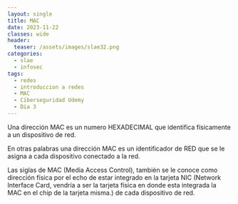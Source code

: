 ```yaml
---
layout: single
title: MAC 
date: 2023-11-22
classes: wide
header:
  teaser: /assets/images/slae32.png
categories:
  - slae
  - infosec
tags:
  - redes
  - introduccion a redes
  - MAC
  - Ciberseguridad Udemy
  - Dia 3
---
```


Una dirección MAC es un numero HEXADECIMAL que identifica físicamente a un dispositivo de red.

En otras palabras una dirección MAC es un identificador de RED que se le asigna a cada dispositivo conectado a la red.

Las siglas de MAC (Media Access Control), también se le conoce como dirección física por el echo de estar integrado en la tarjeta NIC (Network Interface Card, vendría a ser la tarjeta física en donde esta integrada la MAC en el chip de la tarjeta misma.) de cada dispositivo de red.
